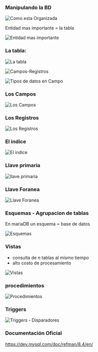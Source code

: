 ### Manipulando la BD

![Como esta Organizada](/imagenes/mysql/como_esta_organizada_la_bd.png)

Entidad mas importante = la tabla

![Entidad mas importante](/imagenes/mysql/entidad_mas_importante.png)

### La tabla:

![La tabla](/imagenes/mysql/la_tabla.png)

![Campos-Registros](/imagenes/mysql/campos_registros.png)

![Tipos de datos en Campo](/imagenes/mysql/tipos_datos_campo.png)

### Los Campos

![Los Campos](/imagenes/mysql/los_campos.png)

### Los Registros

![Los Registros](/imagenes/mysql/los_registros.png)

### El indice

![El indice](/imagenes/mysql/el_indice.png)

### Llave primaria

![llave primaria](/imagenes/mysql/llave_primaria.png)

### Llave Foranea

![Llave Foranea](/imagenes/mysql/llave_foranea.png)

### Esquemas - Agrupacion de tablas

En mariaDB un esquema = base de datos

![Esquemas ](/imagenes/mysql/esquemas.png)

### Vistas

- consulta de n tablas al mismo tiempo
- alto costo de procesamiento

![Vistas](/imagenes/mysql/vistas.png)

### procedimientos

![Procedimientos](/imagenes/mysql/procedimientos.png)

### Triggers

![Triggers - Disparadores](/imagenes/mysql/trigger.png)

### Documentación Oficial

https://dev.mysql.com/doc/refman/8.4/en/

